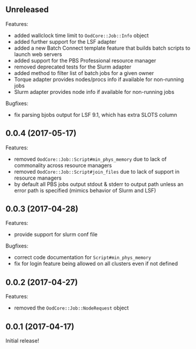 ## Unreleased

Features:

  - added wallclock time limit to `OodCore::Job::Info` object
  - added further support for the LSF adapter
  - added a new Batch Connect template feature that builds batch scripts to
    launch web servers
  - added support for the PBS Professional resource manager
  - removed deprecated tests for the Slurm adapter
  - added method to filter list of batch jobs for a given owner
  - Torque adapter provides nodes/procs info if available for non-running jobs
  - Slurm adapter provides node info if available for non-running jobs

Bugfixes:

  - fix parsing bjobs output for LSF 9.1, which has extra SLOTS column

## 0.0.4 (2017-05-17)

Features:

  - removed `OodCore::Job::Script#min_phys_memory` due to lack of commonality
    across resource managers
  - removed `OodCore::Job::Script#join_files` due to lack of support in
    resource managers
  - by default all PBS jobs output stdout & stderr to output path unless an
    error path is specified (mimics behavior of Slurm and LSF)

## 0.0.3 (2017-04-28)

Features:

  - provide support for slurm conf file

Bugfixes:

  - correct code documentation for `Script#min_phys_memory`
  - fix for login feature being allowed on all clusters even if not defined

## 0.0.2 (2017-04-27)

Features:

  - removed the `OodCore::Job::NodeRequest` object

## 0.0.1 (2017-04-17)

Initial release!
